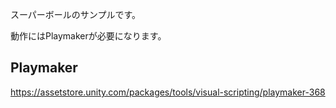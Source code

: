 スーパーボールのサンプルです。

動作にはPlaymakerが必要になります。

## Playmaker
https://assetstore.unity.com/packages/tools/visual-scripting/playmaker-368
